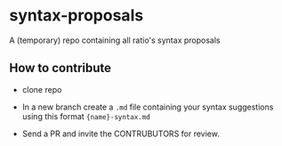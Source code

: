 # syntax-proposals

A (temporary) repo containing all ratio's syntax proposals

## How to contribute

- clone repo

- In a new branch create a `.md` file containing your syntax suggestions using this format `{name}-syntax.md`

- Send a PR and invite the CONTRUBUTORS for review.
